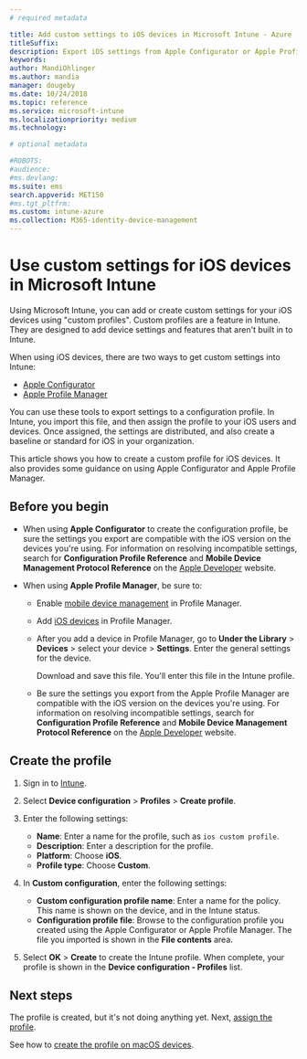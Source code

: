 ```yaml
---
# required metadata

title: Add custom settings to iOS devices in Microsoft Intune - Azure | Microsoft Docs
titleSuffix:
description: Export iOS settings from Apple Configurator or Apple Profile Manager tools, and then import these settings into Microsoft Intune. These settings can create, use, and control custom settings and features on iOS devices. This custom profile can then be assigned or distributed to iOS devices in your organization to create a baseline or standard.
keywords:
author: MandiOhlinger
ms.author: mandia
manager: dougeby
ms.date: 10/24/2018
ms.topic: reference
ms.service: microsoft-intune
ms.localizationpriority: medium
ms.technology:

# optional metadata

#ROBOTS:
#audience:
#ms.devlang:
ms.suite: ems
search.appverid: MET150
#ms.tgt_pltfrm:
ms.custom: intune-azure
ms.collection: M365-identity-device-management
---
```


# Use custom settings for iOS devices in Microsoft Intune

Using Microsoft Intune, you can add or create custom settings for your iOS devices using "custom profiles". Custom profiles are a feature in Intune. They are designed to add device settings and features that aren't built in to Intune.

When using iOS devices, there are two ways to get custom settings into Intune:

- [Apple Configurator](https://itunes.apple.com/app/apple-configurator-2/id1037126344?mt=12)
- [Apple Profile Manager](https://support.apple.com/profile-manager)

You can use these tools to export settings to a configuration profile. In Intune, you import this file, and then assign the profile to your iOS users and devices. Once assigned, the settings are distributed, and also create a baseline or standard for iOS in your organization.

This article shows you how to create a custom profile for iOS devices. It also provides some guidance on using Apple Configurator and Apple Profile Manager.

## Before you begin

- When using **Apple Configurator** to create the configuration profile, be sure the settings you export are compatible with the iOS version on the devices you're using. For information on resolving incompatible settings, search for **Configuration Profile Reference** and **Mobile Device Management Protocol Reference** on the [Apple Developer](https://developer.apple.com/) website.

- When using **Apple Profile Manager**, be sure to:

  - Enable [mobile device management](https://help.apple.com/serverapp/mac/5.7/#/apd05B9B761-D390-4A75-9251-E9AD29A61D0C) in Profile Manager.
  - Add [iOS devices](https://help.apple.com/profilemanager/mac/5.7/#/pm9onzap1984) in Profile Manager.
  - After you add a device in Profile Manager, go to **Under the Library** > **Devices** > select your device > **Settings**. Enter the general settings for the device.

    Download and save this file. You'll enter this file in the Intune profile.

  - Be sure the settings you export from the Apple Profile Manager are compatible with the iOS version on the devices you're using. For information on resolving incompatible settings, search for **Configuration Profile Reference** and **Mobile Device Management Protocol Reference** on the [Apple Developer](https://developer.apple.com/) website.

## Create the profile

1. Sign in to [Intune](https://go.microsoft.com/fwlink/?linkid=2090973).
2. Select **Device configuration** > **Profiles** > **Create profile**.
3. Enter the following settings:

    - **Name**: Enter a name for the profile, such as `ios custom profile`.
    - **Description**: Enter a description for the profile.
    - **Platform**: Choose **iOS**.
	- **Profile type**: Choose **Custom**.

4. In **Custom configuration**, enter the following settings:

    - **Custom configuration profile name**: Enter a name for the policy. This name is shown on the device, and in the Intune status.
    - **Configuration profile file**: Browse to the configuration profile you created using the Apple Configurator or Apple Profile Manager. The file you imported is shown in the **File contents** area.

5. Select **OK** > **Create** to create the Intune profile. When complete, your profile is shown in the **Device configuration - Profiles** list.

## Next steps

The profile is created, but it's not doing anything yet. Next, [assign the profile](device-profile-assign.md).

See how to [create the profile on macOS devices](custom-settings-macos.md). 
